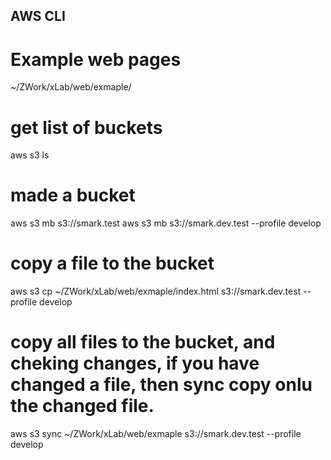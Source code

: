 ## AWS CLI

# Example web pages 
~/ZWork/xLab/web/exmaple/

# get list of buckets
aws s3 ls 
# made a bucket
aws s3 mb s3://smark.test
aws s3 mb s3://smark.dev.test --profile develop
# copy a file to the bucket
aws s3 cp ~/ZWork/xLab/web/exmaple/index.html s3://smark.dev.test --profile develop
# copy all files to the bucket, and cheking changes, if you have changed a file, then sync copy onlu the changed file.
aws s3 sync ~/ZWork/xLab/web/exmaple s3://smark.dev.test --profile develop